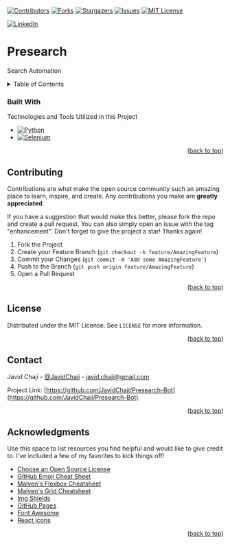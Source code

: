 <a name="readme-top"></a>


[![Contributors][contributors-shield]][contributors-url]
[![Forks][forks-shield]][forks-url]
[![Stargazers][stars-shield]][stars-url]
[![Issues][issues-shield]][issues-url]
[![MIT License][license-shield]][license-url]



[![LinkedIn][linkedin-shield]][javid-linkedin-url]

# Presearch
Search Automation



<!-- TABLE OF CONTENTS -->
<details>
  <summary>Table of Contents</summary>
  <ol>
    <li>
      <a href="#about-the-project">About The Project</a>
      <ul>
        <li><a href="#built-with">Built With</a></li>
      </ul>
    </li>
    <li>
      <a href="#getting-started">Getting Started</a>
      <ul>
        <li><a href="#prerequisites">Prerequisites</a></li>
        <li><a href="#installation">Installation</a></li>
      </ul>
    </li>
    <li><a href="#usage">Usage</a></li>
    <li><a href="#roadmap">Roadmap</a></li>
    <li><a href="#contributing">Contributing</a></li>
    <li><a href="#license">License</a></li>
    <li><a href="#contact">Contact</a></li>
    <li><a href="#acknowledgments">Acknowledgments</a></li>
  </ol>
</details>



### Built With

<!-- This section should list any major frameworks/libraries used to bootstrap your project. Leave any add-ons/plugins for the acknowledgements section. Here are a few examples. -->

Technologies and Tools Utilized in this Project

* [![Python][Python-Shield]][Python-url]
* [![Selenium][Selenium-Shield]][Selenium-url]


<p align="right">(<a href="#readme-top">back to top</a>)</p>





<!-- CONTRIBUTING -->
## Contributing

Contributions are what make the open source community such an amazing place to learn, inspire, and create. Any contributions you make are **greatly appreciated**.

If you have a suggestion that would make this better, please fork the repo and create a pull request. You can also simply open an issue with the tag "enhancement".
Don't forget to give the project a star! Thanks again!

1. Fork the Project
2. Create your Feature Branch (`git checkout -b feature/AmazingFeature`)
3. Commit your Changes (`git commit -m 'Add some AmazingFeature'`)
4. Push to the Branch (`git push origin feature/AmazingFeature`)
5. Open a Pull Request

<p align="right">(<a href="#readme-top">back to top</a>)</p>




<!-- LICENSE -->
## License

Distributed under the MIT License. See `LICENSE` for more information.

<p align="right">(<a href="#readme-top">back to top</a>)</p>



<!-- CONTACT -->
## Contact

Javid Chaji - [@JavidChaji](https://x.com/JavidChaji) - javid.chaji@gmail.com

Project Link: [https://github.com/JavidChaji/Presearch-Bot](https://github.com/JavidChaji/Presearch-Bot)

<p align="right">(<a href="#readme-top">back to top</a>)</p>




<!-- ACKNOWLEDGMENTS -->
## Acknowledgments

Use this space to list resources you find helpful and would like to give credit to. I've included a few of my favorites to kick things off!

* [Choose an Open Source License](https://choosealicense.com)
* [GitHub Emoji Cheat Sheet](https://www.webpagefx.com/tools/emoji-cheat-sheet)
* [Malven's Flexbox Cheatsheet](https://flexbox.malven.co/)
* [Malven's Grid Cheatsheet](https://grid.malven.co/)
* [Img Shields](https://shields.io)
* [GitHub Pages](https://pages.github.com)
* [Font Awesome](https://fontawesome.com)
* [React Icons](https://react-icons.github.io/react-icons/search)

<p align="right">(<a href="#readme-top">back to top</a>)</p>





<!-- MARKDOWN LINKS & IMAGES -->
<!-- https://www.markdownguide.org/basic-syntax/#reference-style-links -->
<!-- https://ileriayo.github.io/markdown-badges/ -->

<!-- Contributors -->
[contributors-shield]: https://img.shields.io/github/contributors/javidchaji/Presearch-Bot.svg?style=for-the-badge

[contributors-url]: https://github.com/javidchaji/Presearch-Bot/graphs/contributors

<!-- Forks -->
[forks-shield]: https://img.shields.io/github/forks/javidchaji/Presearch-Bot.svg?style=for-the-badge

[forks-url]: https://github.com/javidchaji/Presearch-Bot/network/members


<!-- Stars -->
[stars-shield]: https://img.shields.io/github/stars/javidchaji/Presearch-Bot.svg?style=for-the-badge

[stars-url]: https://github.com/javidchaji/Presearch-Bot/stargazers


<!-- Issues -->
[issues-shield]: https://img.shields.io/github/issues/javidchaji/Presearch-Bot.svg?style=for-the-badge

[issues-url]: https://github.com/javidchaji/Presearch-Bot/issues


<!-- License -->
[license-shield]: https://img.shields.io/github/license/javidchaji/Presearch-Bot.svg?style=for-the-badge

[license-url]: https://github.com/javidchaji/Presearch-Bot/blob/master/LICENSE


<!-- Linkedin -->
[linkedin-shield]: https://img.shields.io/badge/linkedin-%230077B5.svg?style=for-the-badge&logo=linkedin&logoColor=white

[javid-linkedin-url]: https://linkedin.com/in/javidchaji


[Python-Shield]: https://img.shields.io/badge/Python-FFD43B?style=for-the-badge&logo=python&logoColor=blue

[Python-url]: https://www.python.org/


[Selenium-Shield]: https://img.shields.io/badge/Selenium-43B02A?style=for-the-badge&logo=Selenium&logoColor=white

[Selenium-url]: https://www.selenium.dev/



